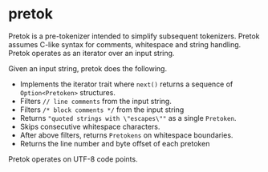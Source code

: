 # pretok

Pretok is a pre-tokenizer intended to simplify subsequent tokenizers.  Pretok assumes C-like syntax for comments, whitespace and string handling.  Pretok operates as an iterator over an input string.

Given an input string, pretok does the following.
* Implements the iterator trait where ``next()`` returns a sequence of ``Option<Pretoken>`` structures.
* Filters ``// line comments`` from the input string.
* Filters ``/* block comments */`` from the input string
* Returns ``"quoted strings with \"escapes\""`` as a single ``Pretoken``.
* Skips consecutive whitespace characters.
* After above filters, returns ``Pretokens`` on whitespace boundaries.
* Returns the line number and byte offset of each pretoken

Pretok operates on UTF-8 code points.